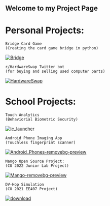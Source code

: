 ## Welcome to my Project Page

# Personal Projects:

```
Bridge Card Game
(Creating the card game bridge in python)
```
[![Bridge]([https://user-images.githubusercontent.com/59896064/185467152-d54d878d-f43a-4d40-96ac-c95b1d7b8603.png)](https://github.com/antihex/Bridge.py)


```
r/HardwareSwap Twitter bot   
(for buying and selling used computer parts)                           
```
[![HardwareSwap](https://user-images.githubusercontent.com/59896064/185461709-180ec938-4ee6-4ec6-9d6e-facbd40c53bf.png)](https://github.com/antihex/HWS-TwitterBot)





# School Projects:
```
Touch Analytics
(Behaviorial Biometric Security)
```
[![ic_launcher](https://user-images.githubusercontent.com/59896064/185467552-52556086-f28f-424c-bc55-8a415459d45e.png)
](https://github.com/antihex/TouchAnalytics)

```
Android Phone Imaging App
(Touchless fingerprint scanner)
```
[![Android_Phones-removebg-preview](https://user-images.githubusercontent.com/59896064/185461715-273f0105-d5bf-4c3a-9e1c-ce09c2eb96e0.png)](https://github.com/antihex/Raw_Camera_App_with_Mask)

```
Mango Open Source Project:
(CU 2022 Junior Lab Project)
```

[![Mango-removebg-preview](https://user-images.githubusercontent.com/59896064/185461688-2d034875-d3cb-4f61-b092-30be9a9970f1.png)](https://github.com/antihex/Mango-OpenSource-Sensor-WebApp)

```
DV-Hop Simulation
(CU 2021 EE407 Project)
```

[![download](https://user-images.githubusercontent.com/59896064/185466747-5f884dbb-43d3-4815-adb9-e656b536b227.png)](https://github.com/antihex/Wireless-Sensor-Networks-EE407)
